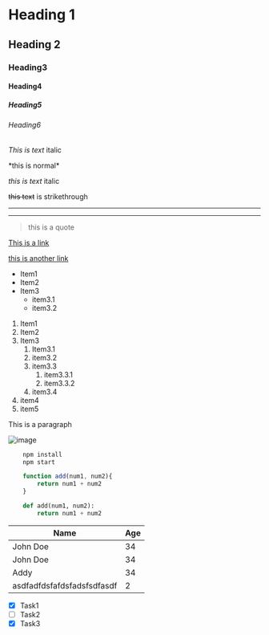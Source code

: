 # Heading 1

## Heading 2

### Heading3

#### Heading4

##### Heading5

###### Heading6


*This is text* italic

\*this is normal\* 

_this is text_ italic


~~this text~~ is strikethrough

<!--Horizontal rule-->

---
___

<!--Blockquote-->
> this is a quote

<!-- Links-->
[This is a link](http://google.com)

[this is another link](http://google.com "google")

<!--UL-->
* Item1
* Item2
* Item3
  * item3.1
  * item3.2
  

<!--OL-->
1. Item1
2. Item2
3. Item3
   1. Item3.1
   2. item3.2
   3. item3.3
      1. item3.3.1
      2. item3.3.2
   4. item3.4
4. item4
5. item5
   
<!--Inline code block-->

<p>This is a paragraph</p>

<!--Image-->

![image](https://www.google.com/images/branding/googlelogo/1x/googlelogo_color_272x92dp.png)


<!--Github markdown-->

```bash
    npm install 
    npm start
```

```javascript
    function add(num1, num2){
        return num1 + num2
    }
```

```python
    def add(num1, num2):
        return num1 + num2
```

<!--Table-->

| Name     | Age    |
| -------  | ------ |
| John Doe |  34    |
| John Doe | 34|
|Addy|34|
|asdfadfdsfafdsfadsfsdfasdf|2|

<!--Task list-->
* [x] Task1
* [ ] Task2
* [x] Task3
